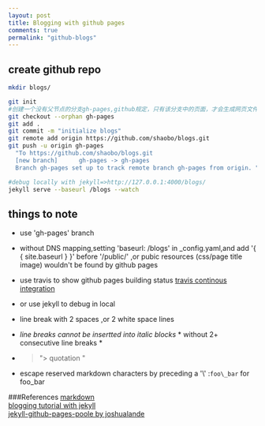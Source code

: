 ```yaml
---
layout: post
title: Blogging with github pages 
comments: true
permalink: "github-blogs"
---
```

## create github repo 
```bash
mkdir blogs/ 

git init  
#创建一个没有父节点的分支gh-pages,github规定，只有该分支中的页面，才会生成网页文件  
git checkout --orphan gh-pages  
git add .  
git commit -m "initialize blogs"  
git remote add origin https://github.com/shaobo/blogs.git  
git push -u origin gh-pages  
  "To https://github.com/shaobo/blogs.git
  [new branch]      gh-pages -> gh-pages
  Branch gh-pages set up to track remote branch gh-pages from origin. "

#debug locally with jekyll=>http://127.0.0.1:4000/blogs/
jekyll serve --baseurl /blogs --watch
```

## things to note
- use 'gh-pages' branch
- without DNS mapping,setting 'baseurl:  /blogs' in _config.yaml,and add '{ { site.baseurl } }' before '/public/' ,or pubic resources (css/page title image) wouldn't be found by github pages  
- use travis to show github pages building status [travis continous integration](https://travis-ci.org/shaobo/blogs)  
- or use jekyll to debug in local   
- line break with 2 spaces ,or 2 white space lines
- *line breaks cannot be insertted into italic blocks* \* without 2+ consecutive line breaks \*

- >"\> quotation "

- escape reserved markdown characters by preceding a '\\' :```foo\_bar``` for foo\_bar 


###References
[markdown](https://guides.github.com/features/mastering-markdown/)  
[blogging tutorial with jekyll](http://www.ruanyifeng.com/blog/2012/08/blogging_with_jekyll.html)  
[jekyll-github-pages-poole by joshualande](http://joshualande.com/jekyll-github-pages-poole/)  
